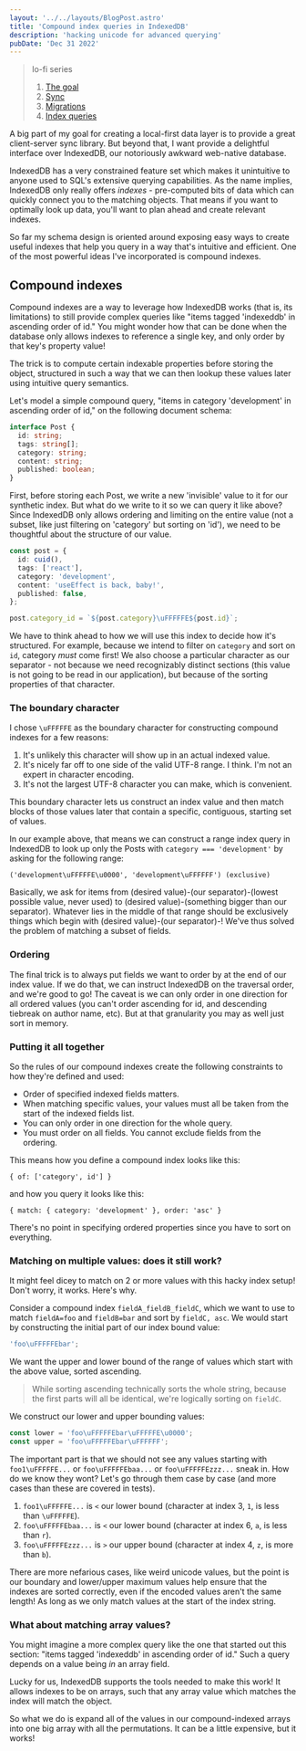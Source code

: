 ```yaml
---
layout: '../../layouts/BlogPost.astro'
title: 'Compound index queries in IndexedDB'
description: 'hacking unicode for advanced querying'
pubDate: 'Dec 31 2022'
---
```


> lo-fi series
>
> 1. [The goal](/blog/lofi-intro)
> 2. [Sync](/blog/lofi-sync)
> 3. [Migrations](/blog/lofi-migrations)
> 4. [Index queries](/blog/lofi-storage)

A big part of my goal for creating a local-first data layer is to provide a great client-server sync library. But beyond that, I want provide a delightful interface over IndexedDB, our notoriously awkward web-native database.

IndexedDB has a very constrained feature set which makes it unintuitive to anyone used to SQL's extensive querying capabilities. As the name implies, IndexedDB only really offers _indexes_ - pre-computed bits of data which can quickly connect you to the matching objects. That means if you want to optimally look up data, you'll want to plan ahead and create relevant indexes.

So far my schema design is oriented around exposing easy ways to create useful indexes that help you query in a way that's intuitive and efficient. One of the most powerful ideas I've incorporated is compound indexes.

## Compound indexes

Compound indexes are a way to leverage how IndexedDB works (that is, its limitations) to still provide complex queries like "items tagged 'indexeddb' in ascending order of id." You might wonder how that can be done when the database only allows indexes to reference a single key, and only order by that key's property value!

The trick is to compute certain indexable properties before storing the object, structured in such a way that we can then lookup these values later using intuitive query semantics.

Let's model a simple compound query, "items in category 'development' in ascending order of id," on the following document schema:

```ts
interface Post {
  id: string;
  tags: string[];
  category: string;
  content: string;
  published: boolean;
}
```

First, before storing each Post, we write a new 'invisible' value to it for our synthetic index. But what do we write to it so we can query it like above? Since IndexedDB only allows ordering and limiting on the entire value (not a subset, like just filtering on 'category' but sorting on 'id'), we need to be thoughtful about the structure of our value.

```ts
const post = {
  id: cuid(),
  tags: ['react'],
  category: 'development',
  content: 'useEffect is back, baby!',
  published: false,
};

post.category_id = `${post.category}\uFFFFFE${post.id}`;
```

We have to think ahead to how we will use this index to decide how it's structured. For example, because we intend to filter on `category` and sort on `id`, category _must_ come first! We also choose a particular character as our separator - not because we need recognizably distinct sections (this value is not going to be read in our application), but because of the sorting properties of that character.

### The boundary character

I chose `\uFFFFFE` as the boundary character for constructing compound indexes for a few reasons:

1. It's unlikely this character will show up in an actual indexed value.
2. It's nicely far off to one side of the valid UTF-8 range. I think. I'm not an expert in character encoding.
3. It's not the largest UTF-8 character you can make, which is convenient.

This boundary character lets us construct an index value and then match blocks of those values later that contain a specific, contiguous, starting set of values.

In our example above, that means we can construct a range index query in IndexedDB to look up only the Posts with `category === 'development'` by asking for the following range:

```
('development\uFFFFFE\u0000', 'development\uFFFFFF') (exclusive)
```

Basically, we ask for items from (desired value)-(our separator)-(lowest possible value, never used) to (desired value)-(something bigger than our separator). Whatever lies in the middle of that range should be exclusively things which begin with (desired value)-(our separator)-! We've thus solved the problem of matching a subset of fields.

### Ordering

The final trick is to always put fields we want to order by at the end of our index value. If we do that, we can instruct IndexedDB on the traversal order, and we're good to go! The caveat is we can only order in one direction for all ordered values (you can't order ascending for id, and descending tiebreak on author name, etc). But at that granularity you may as well just sort in memory.

### Putting it all together

So the rules of our compound indexes create the following constraints to how they're defined and used:

- Order of specified indexed fields matters.
- When matching specific values, your values must all be taken from the start of the indexed fields list.
- You can only order in one direction for the whole query.
- You must order on all fields. You cannot exclude fields from the ordering.

This means how you define a compound index looks like this:

```
{ of: ['category', id'] }
```

and how you query it looks like this:

```
{ match: { category: 'development' }, order: 'asc' }
```

There's no point in specifying ordered properties since you have to sort on everything.

### Matching on multiple values: does it still work?

It might feel dicey to match on 2 or more values with this hacky index setup! Don't worry, it works. Here's why.

Consider a compound index `fieldA_fieldB_fieldC`, which we want to use to match `fieldA=foo` and `fieldB=bar` and sort by `fieldC, asc`. We would start by constructing the initial part of our index bound value:

```ts
'foo\uFFFFFEbar';
```

We want the upper and lower bound of the range of values which start with the above value, sorted ascending.

> While sorting ascending technically sorts the whole string, because the first parts will all be identical, we're logically sorting on `fieldC`.

We construct our lower and upper bounding values:

```ts
const lower = 'foo\uFFFFFEbar\uFFFFFE\u0000';
const upper = 'foo\uFFFFFEbar\uFFFFFF';
```

The important part is that we should not see any values starting with `foo1\uFFFFFE...` or `foo\uFFFFFEbaa...` or `foo\uFFFFFEzzz...` sneak in. How do we know they wont? Let's go through them case by case (and more cases than these are covered in tests).

1. `foo1\uFFFFFE...` is `<` our lower bound (character at index 3, `1`, is less than `\uFFFFFE`).
2. `foo\uFFFFFEbaa...` is `<` our lower bound (character at index 6, `a`, is less than `r`).
3. `foo\uFFFFFEzzz...` is `>` our upper bound (character at index 4, `z`, is more than `b`).

There are more nefarious cases, like weird unicode values, but the point is our boundary and lower/upper maximum values help ensure that the indexes are sorted correctly, even if the encoded values aren't the same length! As long as we only match values at the start of the index string.

### What about matching array values?

You might imagine a more complex query like the one that started out this section: "items tagged 'indexeddb' in ascending order of id." Such a query depends on a value being _in_ an array field.

Lucky for us, IndexedDB supports the tools needed to make this work! It allows indexes to be on arrays, such that any array value which matches the index will match the object.

So what we do is expand all of the values in our compound-indexed arrays into one big array with all the permutations. It can be a little expensive, but it works!
